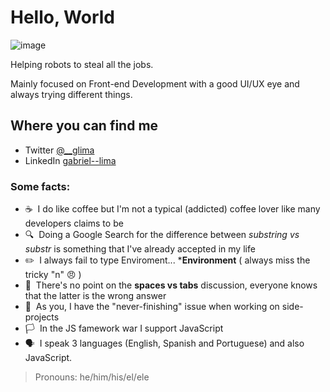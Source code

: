# Hello, World
![image](https://media.giphy.com/media/PSKAppO2LH56w/giphy.gif)

Helping robots to steal all the jobs.

Mainly focused on Front-end Development with a good UI/UX eye and always trying different things.

## Where you can find me
- Twitter [@__glima](https://twitter.com/__glima)
- LinkedIn [gabriel--lima](https://www.linkedin.com/in/gabriel--lima/)

### Some facts:
- ☕ &nbsp;I do like coffee but I'm not a typical (addicted) coffee lover like many developers claims to be
- 🔍 &nbsp;Doing a Google Search for the difference between _substring vs substr_ is something that I've already accepted in my life
- :pencil2: &nbsp;I always fail to type Enviroment... ***Environment** ( always miss the tricky "n" :angry: )
- 🛑 &nbsp;There's no point on the **spaces vs tabs** discussion, everyone knows that the latter is the wrong answer
- 🎯 &nbsp;As you, I have the "never-finishing" issue when working on side-projects
- 🏳️ &nbsp;In the JS famework war I support JavaScript
- 🗣️ &nbsp;I speak 3 languages (English, Spanish and Portuguese) and also JavaScript.

> Pronouns: he/him/his/el/ele
